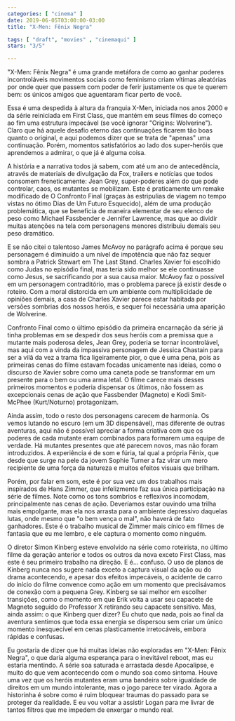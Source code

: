 ```yaml
---
categories: [ "cinema" ]
date: 2019-06-05T03:00:00-03:00
title: "X-Men: Fênix Negra"

tags: [ "draft", "movies" , "cinemaqui" ]
stars: "3/5"

---
```

"X-Men: Fênix Negra" é uma grande metáfora de como ao ganhar poderes incontroláveis movimentos sociais como feminismo criam vítimas aleatórias por onde quer que passem com poder de ferir justamente os que te querem bem: os únicos amigos que aguentaram ficar perto de você.

Essa é uma despedida à altura da franquia X-Men, iniciada nos anos 2000 e da série reiniciada em First Class, que mantém em seus filmes do começo ao fim uma estrutura impecável (se você ignorar "Origins: Wolverine"). Claro que há aquele desafio eterno das continuações ficarem tão boas quanto o original, e aqui podemos dizer que se trata de "apenas" uma continuação. Porém, momentos satisfatórios ao lado dos super-heróis que aprendemos a admirar, o que já é alguma coisa.

A história e a narrativa todos já sabem, com até um ano de antecedência, através de materiais de divulgação da Fox, trailers e notícias que todos consomem freneticamente: Jean Grey, super-poderes além do que pode controlar, caos, os mutantes se mobilizam. Este é praticamente um remake modificado de O Confronto Final (graças às estripulias de viagem no tempo vistas no ótimo Dias de Um Futuro Esquecido), além de uma produção problemática, que se beneficia de maneira elementar de seu elenco de peso como Michael Fassbender e Jennifer Lawrence, mas que ao dividir muitas atenções na tela com personagens menores distribuiu demais seu peso dramático.

E se não citei o talentoso James McAvoy no parágrafo acima é porque seu personagem é diminuído a um nível de impotência que não faz sequer sombra a Patrick Stewart em The Last Stand. Charles Xavier foi escolhido como Judas no episódio final, mas teria sido melhor se ele continuasse como Jesus, se sacrificando por a sua causa maior. McAvoy faz o possível em um personagem contraditório, mas o problema parece já existir desde o roteiro. Com a moral distorcida em um ambiente com multiplicidade de opiniões demais, a casa de Charles Xavier parece estar habitada por versões sombrias dos nossos heróis, e sequer foi necessária uma aparição de Wolverine.

Confronto Final como o último episódio da primeira encarnação da série já tinha problemas em se despedir dos seus heróis com a premissa que a mutante mais poderosa deles, Jean Grey, poderia se tornar incontrolável, mas aqui com a vinda da impassiva personagem de Jessica Chastain para ser a vilã da vez a trama fica ligeiramente pior, o que é uma pena, pois as primeiras cenas do filme estavam focadas unicamente nas ideias, como o discurso de Xavier sobre como uma caneta pode se transformar em um presente para o bem ou uma arma letal. O filme carece mais desses primeiros momentos e poderia dispensar os últimos, não fossem as excepcionais cenas de ação que Fassbender (Magneto) e Kodi Smit-McPhee (Kurt/Noturno) protagonizam.

Ainda assim, todo o resto dos personagens carecem de harmonia. Os vemos lutando no escuro (em um 3D dispensável), mas diferente de outras aventuras, aqui não é possível apreciar a forma criativa com que os poderes de cada mutante eram combinados para formarem uma equipe de verdade. Há mutantes presentes que até parecem novos, mas não foram introduzidos. A experiência é de som e fúria, tal qual a própria Fênix, que desde que surge na pele da jovem Sophie Turner a faz virar um mero recipiente de uma força da natureza e muitos efeitos visuais que brilham.

Porém, por falar em som, este é por sua vez um dos trabalhos mais inspirados de Hans Zimmer, que infelizmente faz sua única participação na série de filmes. Note como os tons sombrios e reflexivos incomodam, principalmente nas cenas de ação. Deveríamos estar ouvindo uma trilha mais empolgante, mas ela nos arrasta para o ambiente depressivo daquelas lutas, onde mesmo que "o bem vença o mal", não haverá de fato ganhadores. Este é o trabalho musical de Zimmer mais cínico em filmes de fantasia que eu me lembro, e ele captura o momento como ninguém.

O diretor Simon Kinberg esteve envolvido na série como roteirista, no último filme da geração anterior e todos os outros da nova exceto First Class, mas este é seu primeiro trabalho na direção. E é... confuso. O uso de planos de Kinberg nunca nos sugere nada exceto a captura visual da ação ou do drama acontecendo, e apesar dos efeitos impecáveis, o acidente de carro do início do filme convence como ação em um momento que precisávamos de conexão com a pequena Grey. Kinberg se sai melhor em escolher transições, como o momento em que Erik volta a usar seu capacete de Magneto seguido do Professor X retirando seu capacete sensitivo. Mas, ainda assim: o que Kinberg quer dizer? Eu chuto que nada, pois ao final da aventura sentimos que toda essa energia se dispersou sem criar um único momento inesquecível em cenas plasticamente irretocáveis, embora rápidas e confusas.

Eu gostaria de dizer que há muitas ideias não exploradas em "X-Men: Fênix Negra", o que daria alguma esperança para o inevitável reboot, mas eu estaria mentindo. A série soa saturada e arrastada desde Apocalipse, e muito do que vem acontecendo com o mundo soa como sintoma. Houve uma vez que os heróis mutantes eram uma bandeira sobre igualdade de direitos em um mundo intolerante, mas o jogo parece ter virado. Agora a historinha é sobre como é ruim bloquear traumas do passado para se proteger da realidade. E eu vou voltar a assistir Logan para me livrar de tantos filtros que me impedem de enxergar o mundo real.
